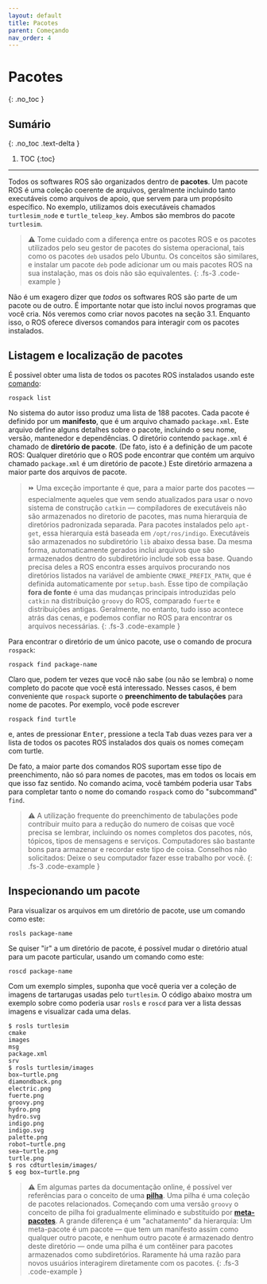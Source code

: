 ```yaml
---
layout: default
title: Pacotes
parent: Começando
nav_order: 4
---
```


# Pacotes
{: .no_toc }


## Sumário
{: .no_toc .text-delta }

1. TOC
{:toc}

---

Todos os softwares ROS são organizados dentro de **pacotes**. Um pacote ROS é uma coleção coerente de arquivos, geralmente incluindo tanto executáveis como arquivos de apoio, que servem para um propósito específico.
No exemplo, utilizamos dois executáveis chamados `turtlesim_node` e `turtle_teleop_key`.
Ambos são membros do pacote `turtlesim`.

> ⚠️ Tome cuidado com a diferença entre os pacotes ROS e os pacotes utilizados pelo seu gestor de pacotes do sistema operacional, tais como os pacotes `deb` usados pelo Ubuntu.
Os conceitos são similares, e instalar um pacote `deb` pode adicionar um ou mais pacotes ROS na sua instalação, mas os dois não são equivalentes. 
{: .fs-3 .code-example }

Não é um exagero dizer que *todos* os softwares ROS são parte de um pacote ou de outro.
É importante notar que isto inclui novos programas que você cria. Nós veremos como criar novos pacotes na seção 3.1. Enquanto isso, o ROS oferece diversos comandos para interagir com os pacotes instalados.

## Listagem e localização de pacotes

É possivel obter uma lista de todos os pacotes ROS instalados usando este [comando](http://wiki.ros.org/rospack):

```
rospack list
```
No sistema do autor isso produz uma lista de 188 pacotes. Cada pacote é definido por um  **manifesto**, que é um arquivo chamado `package.xml`. Este arquivo define alguns detalhes sobre o pacote, incluindo o seu nome, versão, mantenedor e  dependências.
O diretório contendo `package.xml` é chamado de **diretório de pacote**. (De fato, isto é a definição de um pacote ROS: Qualquer diretório que o ROS pode encontrar que contém um arquivo chamado `package.xml` é um diretório de pacote.) Este diretório armazena a maior parte dos arquivos de pacote.

> ⏩ Uma exceção importante é que, para a maior parte dos pacotes — especialmente aqueles que vem sendo atualizados para usar o novo sistema de construção `catkin` — compiladores de executáveis não são armazenados no diretorio de pacotes, mas numa hierarquia de diretórios padronizada separada. 
> Para pacotes instalados pelo `apt-get`, essa hierarquia está baseada em `/opt/ros/indigo`. Executáveis são armazenados no subdiretório `lib` abaixo dessa base.
Da mesma forma, automaticamente gerados inclui arquivos que são armazenados dentro do subdiretório include sob essa base. Quando precisa deles a ROS encontra esses arquivos procurando nos diretórios listados na variável de ambiente `CMAKE_PREFIX_PATH`, que é definida automaticamente por `setup.bash`. Esse tipo de compilação **fora de fonte** é uma das mudanças principais introduzidas pelo `catkin` na distribuição `groovy` do ROS, comparado `fuerte` e distribuições antigas. Geralmente, no entanto, tudo isso acontece atrás das cenas, e podemos confiar no ROS para encontrar os arquivos necessárias.
{: .fs-3 .code-example }

Para encontrar o diretório de um único pacote, use o comando de procura `rospack`:
```
rospack find package-name
```
Claro que, podem ter vezes que você não sabe (ou não se lembra) o nome completo do pacote que você está interessado. Nesses casos, é bem conveniente que
`rospack` suporte o **preenchimento de tabulações** para nome de pacotes. Por exemplo, você pode escrever
```
rospack find turtle
```
e, antes de pressionar <kbd>Enter</kbd>, pressione a tecla <kbd>Tab</kbd> duas vezes para ver a lista de todos os pacotes ROS instalados dos quais os nomes começam com turtle.
  
De fato, a maior parte dos comandos ROS suportam esse tipo de preenchimento, não só para nomes de pacotes, mas em todos os locais em que isso faz sentido. No comando acima, você também poderia usar <kbd>Tab</kbd>s para completar tanto o nome do comando `rospack` como do "subcommand" `find`.

> ⚠️ A utilização frequente do preenchimento de tabulações pode contribuir muito para a redução do numero de coisas que você precisa se lembrar, incluindo os nomes completos dos pacotes, nós, tópicos, tipos de mensagens e serviços. Computadores são bastante bons para armazenar e recordar este tipo de coisa. Conselhos não solicitados: Deixe o seu computador fazer esse trabalho por você.
{: .fs-3 .code-example }

## Inspecionando um pacote

Para visualizar os arquivos em um diretório de pacote, use um comando como este:
```
rosls package-name
```
Se quiser "ir" a um diretório de pacote, é possível mudar o diretório atual para um pacote particular, usando um comando como este:
```
roscd package-name
```

Com um exemplo simples, suponha que você queria ver a coleção de imagens de tartarugas usadas pelo `turtlesim`. O código abaixo mostra um exemplo sobre como poderia usar `rosls` e `roscd` para ver a lista dessas imagens e visualizar cada uma delas.

```console
$ rosls turtlesim
cmake
images
msg
package.xml
srv
$ rosls turtlesim/images
box−turtle.png
diamondback.png
electric.png
fuerte.png
groovy.png
hydro.png
hydro.svg
indigo.png
indigo.svg
palette.png
robot−turtle.png
sea−turtle.png
turtle.png
$ ros cdturtlesim/images/
$ eog box−turtle.png
```

> ⚠️ Em algumas partes da documentação online, é possível ver referências para o conceito de uma [**pilha**](http://wiki.ros.org/rosbuild/Stacks).  Uma pilha é uma coleção de pacotes relacionados. Começando com uma versão `groovy` o conceito de pilha foi gradualmente eliminado e substituído por [**meta-pacotes**](http://wiki.ros.org/catkin/package.xml).
> A grande diferença é um "achatamento" da hierarquia: Um meta-pacote é um pacote  — que tem um manifesto assim como qualquer outro pacote, e nenhum outro pacote é armazenado dentro deste diretório  — onde uma pilha é um contêiner para pacotes armazenados como subdiretórios. Raramente há uma razão para novos usuários interagirem diretamente com os pacotes. 
{: .fs-3 .code-example }
